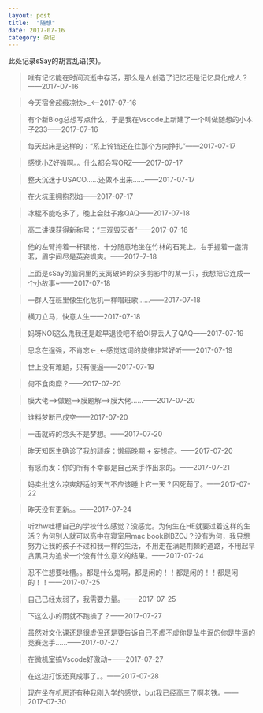 ```yaml
---
layout: post
title:  "随想"
date: 2017-07-16
category: 杂记
---
```


此处记录sSay的胡言乱语(笑)。

> 唯有记忆能在时间流逝中存活，那么是人创造了记忆还是记忆具化成人？——2017-07-16

> 今天宿舍超级凉快>_<——2017-07-16

> 有个新Blog总想写点什么，于是我在Vscode上新建了一个叫做随想的小本子233——2017-07-16

> 每天起床是这样的：“系上铃铛还在往那个方向挣扎”——2017-07-17

> 感觉小Z好强啊。。什么都会写ORZ——2017-07-17

> 整天沉迷于USACO……还做不出来……——2017-07-17

> 在火坑里拥抱烈焰——2017-07-17

> 冰棍不能吃多了，晚上会肚子疼QAQ——2017-07-18

> 高二讲课获得新称号：“三观毁灭者”——2017-07-18

> 他的左臂挎着一杆银枪，十分随意地坐在竹林的石凳上。右手握着一盏清茗，眉宇间尽是英姿飒爽。——2017-7-18

> 上面是sSay的脑洞里的支离破碎的众多剪影中的某一只，我想把它连成一个小故事~——2017-07-18

> 一群人在班里像生化危机一样唱班歌……——2017-07-18

> 横刀立马，快意人生——2017-07-18

> 妈呀NOI这么鬼我还是趁早退役吧不给OI界丢人了QAQ——2017-07-19

> 思念在逞强，不肯忘←_←感觉这词的旋律非常好听——2017-07-19

> 世上没有难题，只有傻逼——2017-07-19

> 何不食肉糜？——2017-07-20

> 膜大佬==>做题==>膜题解==>膜大佬……——2017-07-20

> 谁料梦断已成空——2017-07-20

> 一击就碎的念头不是梦想。——2017-07-20

> 昨天知医生确诊了我的顽疾：懒癌晚期 + 妄想症。——2017-07-20

> 有感而发：你的所有不幸都是自己亲手作出来的。——2017-07-21

> 妈卖批这么凉爽舒适的天气不应该睡上它一天？困死苟了。——2017-07-22

> 昨天没有更新。。——2017-07-24

> 听zhw吐槽自己的学校什么感觉？没感觉。为何生在HE就要过着这样的生活？为何别人就可以高中在寝室用mac book刷BZOJ？没有为何，我只想努力让我的孩子不过和我一样的生活，不用走在满是荆棘的道路，不用起早贪黑只为追求一个没有什么意义的结果。——2017-07-24

> 忍不住想要吐槽。。都是什么鬼啊，都是闲的！！都是闲的！！都是闲的！！——2017-07-25

> 自己已经太弱了，我需要力量。——2017-07-25

> 下这么小的雨就不跑操了？——2017-07-27

> 虽然对文化课还是很虚但还是要告诉自己不虚不虚你是坠牛逼的你是牛逼的竞赛选手……——2017-07-27

> 在微机室搞Vscode好激动~——2017-07-27

> 在这边打饭还真成事了。。——2017-07-28

> 现在坐在机房还有种我刚入学的感觉，but我已经高三了啊老铁。——2017-07-30